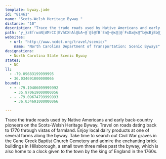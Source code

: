 ```yaml
---
template: byway.jade
id: "81461"
name: "Scots-Welsh Heritage Byway "
distance: "10"
description: "Trace the trade roads used by Native Americans and early back-country pioneers on the Scots-Welsh Heritage Byway."
path: "y_}zEfrwaN|AMrCC|EVhCXhAl@bA~@`@l@fB`En@~@x@|@`FxDx@x@^b@xBjEb@j@bDlCdBr@~BX~Hq@zBGjBDzAT|FvBlAP`EC`AJzJzBjh@bSlG|@nBPbACbC[|CcAx@MvKYtMMfEx@rALxA?rCWI~ODfg@HhOXrDx@`CbAjBhApAjS~QhOfLrAxArGlMhA`Dd@tCL|Ab@nMC`E_@`DqHlUYrAOzAyAvBe@fCOxCTfFbA`E^dDYzBwAjCk@rBe@jTOfNgA``@RjG?zBMpB_BnO{@tONlEZnBbBlR?jBOfBwD|Qo@lEyExl@ItANlDRVdBl@hBVfFEnCQpEVbEdAnBz@pBpA|n@lg@~H`GrCd@bBFhR_@lEq]JuEEaJCs@eAmJEyAFsA\\yAxBeGxRaf@hBaEb@}ATuAB_ACsAOmAo@mC}DwL_@}By@aHOqD@y@v@oPhAcSEsBWeBe@oBaJmWsDkMcDmO_BuEgBeEcEiLe@eBWyAKgCD_A\\gDrEsQyCaAqBgAu@cAi@oAu@qAgA{@ePqEsFa@qk@}A"
websites: 
  - url: "http://www.ncdot.org/travel/scenic/"
    name: "North Carolina Department of Transportation: Scenic Byways"
designations: 
  - North Carolina State Scenic Byway
states: 
  - NC
ll: 
  - -79.09683199999995
  - 36.034691000000066
bounds: 
  - - -79.19406099999992
    - 35.970619000000056
  - - -79.09674799999993
    - 36.034691000000066

---
```


Trace the trade roads used by Native Americans and early back-country pioneers on the Scots-Welsh Heritage Byway. Travel on roads dating back to 1770 through vistas of farmland. Enjoy local dairy products at one of  several farms along the byway. Take time to search out Civil War graves in the Cane Creek Baptist Church Cemetery and admire the enchanting brick buildings in Hillsborough, a small town three miles past the byway, which is also home to a clock given to the town by the king of England in the 1760s. 